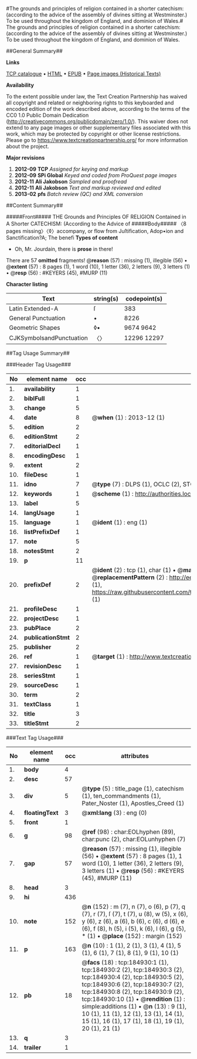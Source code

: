 #The grounds and principles of religion contained in a shorter catechism: (according to the advice of the assembly of divines sitting at Westminster.)  To be used throughout the kingdom of England, and dominion of Wales.#
The grounds and principles of religion contained in a shorter catechism: (according to the advice of the assembly of divines sitting at Westminster.)  To be used throughout the kingdom of England, and dominion of Wales.

##General Summary##

**Links**

[TCP catalogue](http://www.ota.ox.ac.uk/tcp/)  • 
[HTML](http://tei.it.ox.ac.uk/tcp/Texts-HTML/free/B09/B09199.html)  • 
[EPUB](http://tei.it.ox.ac.uk/tcp/Texts-EPUB/free/B09/B09199.epub) • 
[Page images (Historical Texts)](https://historicaltexts.jisc.ac.uk/eebo-69648675e)

**Availability**

To the extent possible under law, the Text Creation Partnership has waived all copyright and related or neighboring rights to this keyboarded and encoded edition of the work described above, according to the terms of the CC0 1.0 Public Domain Dedication (http://creativecommons.org/publicdomain/zero/1.0/). This waiver does not extend to any page images or other supplementary files associated with this work, which may be protected by copyright or other license restrictions. Please go to https://www.textcreationpartnership.org/ for more information about the project.

**Major revisions**

1. __2012-09__ __TCP__ *Assigned for keying and markup*
1. __2012-09__ __SPi Global__ *Keyed and coded from ProQuest page images*
1. __2012-11__ __Ali Jakobson__ *Sampled and proofread*
1. __2012-11__ __Ali Jakobson__ *Text and markup reviewed and edited*
1. __2013-02__ __pfs__ *Batch review (QC) and XML conversion*

##Content Summary##

#####Front#####
THE Grounds and Principles OF RELIGION Contained in A Shorter CATECHISM: (According to the Advice of
#####Body#####
〈8 pages missing〉〈◊〉accompany, or flow from Juſtification, Adop•ion and Sanctification?A; The benefi
**Types of content**

  * Oh, Mr. Jourdain, there is **prose** in there!

There are 57 **omitted** fragments! 
 @__reason__ (57) : missing (1), illegible (56)  •  @__extent__ (57) : 8 pages (1), 1 word (10), 1 letter (36), 2 letters (9), 3 letters (1)  •  @__resp__ (56) : #KEYERS (45), #MURP (11)

**Character listing**


|Text|string(s)|codepoint(s)|
|---|---|---|
|Latin Extended-A|ſ|383|
|General Punctuation|•|8226|
|Geometric Shapes|◊▪|9674 9642|
|CJKSymbolsandPunctuation|〈〉|12296 12297|

##Tag Usage Summary##

###Header Tag Usage###

|No|element name|occ|attributes|
|---|---|---|---|
|1.|__availability__|1||
|2.|__biblFull__|1||
|3.|__change__|5||
|4.|__date__|8| @__when__ (1) : 2013-12 (1)|
|5.|__edition__|2||
|6.|__editionStmt__|2||
|7.|__editorialDecl__|1||
|8.|__encodingDesc__|1||
|9.|__extent__|2||
|10.|__fileDesc__|1||
|11.|__idno__|7| @__type__ (7) : DLPS (1), OCLC (2), STC (2), EEBO-CITATION (1), VID (1)|
|12.|__keywords__|1| @__scheme__ (1) : http://authorities.loc.gov/ (1)|
|13.|__label__|5||
|14.|__langUsage__|1||
|15.|__language__|1| @__ident__ (1) : eng (1)|
|16.|__listPrefixDef__|1||
|17.|__note__|5||
|18.|__notesStmt__|2||
|19.|__p__|11||
|20.|__prefixDef__|2| @__ident__ (2) : tcp (1), char (1)  •  @__matchPattern__ (2) : ([0-9\-]+):([0-9IVX]+) (1), (.+) (1)  •  @__replacementPattern__ (2) : http://eebo.chadwyck.com/downloadtiff?vid=$1&page=$2 (1), https://raw.githubusercontent.com/textcreationpartnership/Texts/master/tcpchars.xml#$1 (1)|
|21.|__profileDesc__|1||
|22.|__projectDesc__|1||
|23.|__pubPlace__|2||
|24.|__publicationStmt__|2||
|25.|__publisher__|2||
|26.|__ref__|1| @__target__ (1) : http://www.textcreationpartnership.org/docs/. (1)|
|27.|__revisionDesc__|1||
|28.|__seriesStmt__|1||
|29.|__sourceDesc__|1||
|30.|__term__|2||
|31.|__textClass__|1||
|32.|__title__|3||
|33.|__titleStmt__|2||


###Text Tag Usage###

|No|element name|occ|attributes|
|---|---|---|---|
|1.|__body__|4||
|2.|__desc__|57||
|3.|__div__|5| @__type__ (5) : title_page (1), catechism (1), ten_commandments (1), Pater_Noster (1), Apostles_Creed (1)|
|4.|__floatingText__|3| @__xml:lang__ (3) : eng (0)|
|5.|__front__|1||
|6.|__g__|98| @__ref__ (98) : char:EOLhyphen (89), char:punc (2), char:EOLunhyphen (7)|
|7.|__gap__|57| @__reason__ (57) : missing (1), illegible (56)  •  @__extent__ (57) : 8 pages (1), 1 word (10), 1 letter (36), 2 letters (9), 3 letters (1)  •  @__resp__ (56) : #KEYERS (45), #MURP (11)|
|8.|__head__|3||
|9.|__hi__|436||
|10.|__note__|152| @__n__ (152) : m (7), n (7), o (6), p (7), q (7), r (7), ſ (7), t (7), u (8), w (5), x (6), y (6), z (6), a (6), b (6), c (6), d (6), e (6), f (8), h (5), i (5), k (6), l (6), g (5), * (1)  •  @__place__ (152) : margin (152)|
|11.|__p__|163| @__n__ (10) : 1 (1), 2 (1), 3 (1), 4 (1), 5 (1), 6 (1), 7 (1), 8 (1), 9 (1), 10 (1)|
|12.|__pb__|18| @__facs__ (18) : tcp:184930:1 (1), tcp:184930:2 (2), tcp:184930:3 (2), tcp:184930:4 (2), tcp:184930:5 (2), tcp:184930:6 (2), tcp:184930:7 (2), tcp:184930:8 (2), tcp:184930:9 (2), tcp:184930:10 (1)  •  @__rendition__ (1) : simple:additions (1)  •  @__n__ (13) : 9 (1), 10 (1), 11 (1), 12 (1), 13 (1), 14 (1), 15 (1), 16 (1), 17 (1), 18 (1), 19 (1), 20 (1), 21 (1)|
|13.|__q__|3||
|14.|__trailer__|1||
